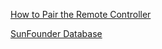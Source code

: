 [How to Pair the Remote Controller](https://www.youtube.com/watch?v=6io_Mo8rH3U)  

[SunFounder Database](https://www.sunfounder.com/learn/)
